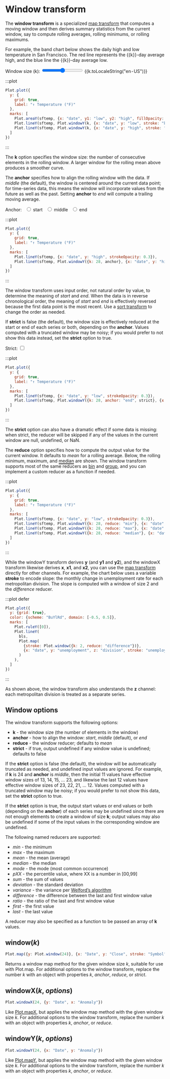 <script setup>

import * as Plot from "@observablehq/plot";
import * as d3 from "d3";
import {ref, shallowRef, onMounted} from "vue";
import sftemp from "../data/sf-temperatures.ts";

const k = ref(7);
const loss = ref(0.01);
const anchor = ref("end");
const strict = ref(true);
const reduce = ref("mean");
const bls = shallowRef([]);

onMounted(() => {
  d3.csv("../data/bls-metro-unemployment.csv", d3.autoType).then((data) => (bls.value = data));
});

</script>

# Window transform

The **window transform** is a specialized [map transform](./map.md) that computes a moving window and then derives summary statistics from the current window, say to compute rolling averages, rolling minimums, or rolling maximums.

For example, the band chart below shows the daily high and low temperature in San Francisco. The <span style="border-bottom: solid 2px var(--vp-c-red)">red</span> line represents the {{k}}-day average high, and the <span style="border-bottom: solid 2px var(--vp-c-blue)">blue</span> line the {{k}}-day average low.

<p>
  <label class="label-input">
    <span>Window size (k):</span>
    <input type="range" v-model.number="k" min="1" max="100" step="1" />
    <span style="font-variant-numeric: tabular-nums;">{{k.toLocaleString("en-US")}}</span>
  </label>
</p>

:::plot
```js
Plot.plot({
  y: {
    grid: true,
    label: "↑ Temperature (°F)"
  },
  marks: [
    Plot.areaY(sftemp, {x: "date", y1: "low", y2: "high", fillOpacity: 0.3}),
    Plot.lineY(sftemp, Plot.windowY(k, {x: "date", y: "low", stroke: "blue"})),
    Plot.lineY(sftemp, Plot.windowY(k, {x: "date", y: "high", stroke: "red"}))
  ]
})
```
:::

The **k** option specifies the window size: the number of consecutive elements in the rolling window. A larger window for the rolling mean above produces a smoother curve.

The **anchor** specifies how to align the rolling window with the data. If *middle* (the default), the window is centered around the current data point; for time-series data, this means the window will incorporate values from the future as well as the past. Setting **anchor** to *end* will compute a trailing moving average.

<p>
  <span class="label-input">
    Anchor:
    <label style="margin-left: 0.5em;">
      <input type="radio" name="anchor" value="start" v-model="anchor" /> start
    </label>
    <label style="margin-left: 0.5em;">
      <input type="radio" name="anchor" value="middle" v-model="anchor" /> middle
    </label>
    <label style="margin-left: 0.5em;">
      <input type="radio" name="anchor" value="end" v-model="anchor" /> end
    </label>
  </span>
</p>

:::plot
```js
Plot.plot({
  y: {
    grid: true,
    label: "↑ Temperature (°F)"
  },
  marks: [
    Plot.lineY(sftemp, {x: "date", y: "high", strokeOpacity: 0.3}),
    Plot.lineY(sftemp, Plot.windowY({k: 28, anchor}, {x: "date", y: "high"}))
  ]
})
```
:::

The window transform uses input order, not natural order by value, to determine the meaning of *start* and *end*. When the data is in reverse chronological order, the meaning of *start* and *end* is effectively reversed because the first data point is the most recent. Use a [sort transform](./sort.md) to change the order as needed.

If **strict** is false (the default), the window size is effectively reduced at the start or end of each series or both, depending on the **anchor**. Values computed with a truncated window may be noisy; if you would prefer to not show this data instead, set the **strict** option to true.

<p>
  <label class="label-input">
    Strict:
    <input type="checkbox" v-model="strict" />
  </label>
</p>

:::plot
```js
Plot.plot({
  y: {
    grid: true,
    label: "↑ Temperature (°F)"
  },
  marks: [
    Plot.lineY(sftemp, {x: "date", y: "low", strokeOpacity: 0.3}),
    Plot.lineY(sftemp, Plot.windowY({k: 28, anchor: "end", strict}, {x: "date", y: "low"}))
  ]
})
```
:::

The **strict** option can also have a dramatic effect if some data is missing: when strict, the reducer will be skipped if any of the values in the current window are null, undefined, or NaN.

The **reduce** option specifies how to compute the output value for the current window. It defaults to *mean* for a rolling average. Below, the rolling <span style="border-bottom: solid 2px var(--vp-c-blue)">minimum</span>, <span style="border-bottom: solid 2px var(--vp-c-red)">maximum</span>, and <span style="border-bottom: solid 2px;">median</span> are shown. The window transform supports most of the same reducers as [bin](./bin.md) and [group](./group.md), and you can implement a custom reducer as a function if needed.

:::plot
```js
Plot.plot({
  y: {
    grid: true,
    label: "↑ Temperature (°F)"
  },
  marks: [
    Plot.lineY(sftemp, {x: "date", y: "low", strokeOpacity: 0.3}),
    Plot.lineY(sftemp, Plot.windowY({k: 28, reduce: "min"}, {x: "date", y: "low", stroke: "blue"})),
    Plot.lineY(sftemp, Plot.windowY({k: 28, reduce: "max"}, {x: "date", y: "low", stroke: "red"})),
    Plot.lineY(sftemp, Plot.windowY({k: 28, reduce: "median"}, {x: "date", y: "low"}))
  ]
})
```
:::

While the windowY transform derives **y** (and **y1** and **y2**), and the windowX transform likewise derives **x**, **x1**, and **x2**, you can use the [map transform](./map.md) directly for other channels. For example, the chart below uses a variable **stroke** to encode slope: the monthly change in unemployment rate for each metropolitan division. The slope is computed with a window of size 2 and the *difference* reducer.

:::plot defer
```js
Plot.plot({
  y: {grid: true},
  color: {scheme: "BuYlRd", domain: [-0.5, 0.5]},
  marks: [
    Plot.ruleY([0]),
    Plot.lineY(
      bls,
      Plot.map(
        {stroke: Plot.window({k: 2, reduce: "difference"})},
        {x: "date", y: "unemployment", z: "division", stroke: "unemployment"}
      )
    ),
  ]
})
```
:::

As shown above, the window transform also understands the **z** channel: each metropolitan division is treated as a separate series.

## Window options

The window transform supports the following options:

* **k** - the window size (the number of elements in the window)
* **anchor** - how to align the window: *start*, *middle* (default), or *end*
* **reduce** - the window reducer; defaults to *mean*
* **strict** - if true, output undefined if any window value is undefined; defaults to false

If the **strict** option is false (the default), the window will be automatically truncated as needed, and undefined input values are ignored. For example, if **k** is 24 and **anchor** is *middle*, then the initial 11 values have effective window sizes of 13, 14, 15, … 23, and likewise the last 12 values have effective window sizes of 23, 22, 21, … 12. Values computed with a truncated window may be noisy; if you would prefer to not show this data, set the **strict** option to true.

If the **strict** option is true, the output start values or end values or both (depending on the **anchor**) of each series may be undefined since there are not enough elements to create a window of size **k**; output values may also be undefined if some of the input values in the corresponding window are undefined.

The following named reducers are supported:

* *min* - the minimum
* *max* - the maximum
* *mean* - the mean (average)
* *median* - the median
* *mode* - the mode (most common occurrence)
* *pXX* - the percentile value, where XX is a number in [00,99]
* *sum* - the sum of values
* *deviation* - the standard deviation
* *variance* - the variance per [Welford’s algorithm](https://en.wikipedia.org/wiki/Algorithms_for_calculating_variance#Welford's_online_algorithm)
* *difference* - the difference between the last and first window value
* *ratio* - the ratio of the last and first window value
* *first* - the first value
* *last* - the last value

A reducer may also be specified as a function to be passed an array of **k** values.

## window(*k*)

```js
Plot.map({y: Plot.window(24)}, {x: "Date", y: "Close", stroke: "Symbol"})
```

Returns a window map method for the given window size *k*, suitable for use with Plot.map. For additional options to the window transform, replace the number *k* with an object with properties *k*, *anchor*, *reduce*, or *strict*.

## windowX(*k*, *options*)

```js
Plot.windowX(24, {y: "Date", x: "Anomaly"})
```

Like [Plot.mapX](#plotmapxmap-options), but applies the window map method with the given window size *k*. For additional options to the window transform, replace the number *k* with an object with properties *k*, *anchor*, or *reduce*.

## windowY(*k*, *options*)

```js
Plot.windowY(24, {x: "Date", y: "Anomaly"})
```

Like [Plot.mapY](#plotmapymap-options), but applies the window map method with the given window size *k*. For additional options to the window transform, replace the number *k* with an object with properties *k*, *anchor*, or *reduce*.
